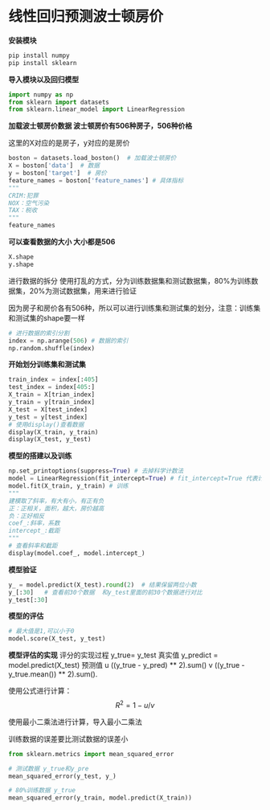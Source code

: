# 线性回归预测波士顿房价

**安装模块**

```python
pip install numpy
pip install sklearn
```

**导入模块以及回归模型**

```python
import numpy as np 
from sklearn import datasets
from sklearn.linear_model import LinearRegression
```

**加载波士顿房价数据 波士顿房价有506种房子，506种价格**  

这里的X对应的是房子，y对应的是房价

```python
boston = datasets.load_boston()  # 加载波士顿房价
X = boston['data']  # 数据
y = boston['target']  # 房价
feature_names = boston['feature_names'] # 具体指标
"""
CRIM:犯罪
NOX：空气污染
TAX：税收
"""
feature_names
```

**可以查看数据的大小  大小都是506**

```python
X.shape
y.shape
```

进行数据的拆分 使用打乱的方式，分为训练数据集和测试数据集，80%为训练数据集，20%为测试数据集，用来进行验证

因为房子和房价各有506种，所以可以进行训练集和测试集的划分，注意：训练集和测试集的shape要一样

```python
# 进行数据的索引分割
index = np.arange(506) # 数据的索引
np.random.shuffle(index)
```

**开始划分训练集和测试集**

```python
train_index = index[:405]
test_index = index[405:]
X_train = X[trian_index]
y_train = y[train_index]
X_test = X[test_index]
y_test = y[test_index]
# 使用display()查看数据
display(X_train, y_train)
display(X_test, y_test)
```

**模型的搭建以及训练**

```python
np.set_printoptions(suppress=True) # 去掉科学计数法
model = LinearRegression(fit_intercept=True) # fit_intercept=True 代表计算截距
model.fit(X_train, y_train) # 训练
"""
建模取了斜率，有大有小，有正有负 
正：正相关，面积，越大，房价越高
负：正好相反 
coef_:斜率，系数 
intercept_:截距 
"""
# 查看斜率和截距
display(model.coef_, model.intercept_)
```

**模型验证**

```python
y_ = model.predict(X_test).round(2)  # 结果保留两位小数
y_[:30]   # 查看前30个数据  和y_test里面的前30个数据进行对比
y_test[:30]
```

**模型的评估**

```python
# 最大值是1,可以小于0
model.score(X_test, y_test)
```

**模型评估的实现**
评分的实现过程
y_true= y_test   真实值
y_predict = model.predict(X_test)  预测值
u  ((y_true - y_pred) ** 2).sum() 
v  ((y_true - y_true.mean()) ** 2).sum().

使用公式进行计算：
$$
R^2=1 - u/v
$$


使用最小二乘法进行计算，导入最小二乘法

训练数据的误差要比测试数据的误差小

```python
from sklearn.metrics import mean_squared_error

# 测试数据 y_true和y_pre
mean_squared_error(y_test, y_)

# 80%训练数据 y_true
mean_squared_error(y_train, model.predict(X_train))
```

